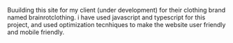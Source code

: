 Buuilding this site for my client (under development) for their clothing brand named brainrotclothing. 
i have used javascript and typescript for this project, and used optimization tecnhiques to make the website user friendly and mobile friendly.
